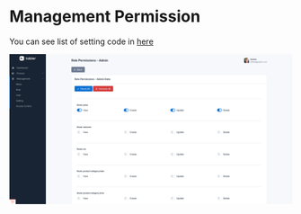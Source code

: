 # Management Permission

You can see list of setting code in [here](https://github.com/karuhun-developer/template-laravel-livewire/blob/main/app/Livewire/Cms/Management/Role/Permission.php)

![Management Permission](../static/management-permission.png)

